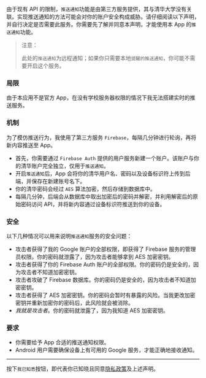 由于现有 API 的限制，`推送通知`功能是由第三方服务提供，其与清华大学没有关联。实现推送通知的方法可能会对你的账户安全构成威胁。请仔细阅读以下声明，并自行决定是否需要此服务。你需要先了解并同意本声明，才能使用本 App 的`推送通知`功能。

> 注意：
>
> 此处的`推送通知`为远程通知；如果你只需要本地`提醒的推送通知`，你可能不需要开启这个服务。

### 局限

由于本应用不是官方 App，在没有学校服务器权限的情况下我无法搭建实时的推送服务。

### 机制

为了模仿推送行为，我使用了第三方服务 `Firebase`，每隔几分钟进行轮询，再将新内容推送至 App。

- 首先，你需要通过 `Firebase Auth` 提供的用户服务新建一个账户。该账户与你的清华账户完全独立，仅用于`推送通知`。
- 开启`推送通知`后，App 会将你的清华用户名、密码以及设备标识符上传到后端，并保存在新建账号名下。
- 你的清华密码会经过 `AES` 算法加密，然后存储到数据库中。
- 每隔几分钟，后端会从数据库中取出加密后的密码并解密，并利用解密后的原始密码访问 API，并将新内容通过设备标识符推送到你的设备。

### 安全

以下几种情况可以用来说明`推送通知`服务的安全问题：

- 攻击者获得了我的 Google 账户的全部权限，即获得了 Firebase 服务的管理员权限。你的密码就泄露了，因为攻击者能够拿到 AES 加密密钥。
- 攻击者获得了你的 Firebase Auth 账户的全部权限。你的密码仍是安全的，因为攻击者不知道加密密钥。
- 攻击者攻破了 Firebase 数据库。你的密码仍是安全的，因为攻击者不知道加密密钥。
- 攻击者获得了 AES 加密密钥。你的密码会暂时有暴露的风险。当我更改加密密钥并重新加密你的密码后，此风险就会被消除。
- *我就是攻击者*。你的密码就泄露了，因为我知道 AES 加密密钥。

### 要求

- 你需要给予 App 合适的推送通知权限。
- Android 用户需要确保设备上有可用的 Google 服务，才能正确地接收通知。

---

按下`我已知悉`按钮，即代表你已知晓且同意[隐私政策](https://learnx.robertying.io/cn/privacy)及上述声明。
